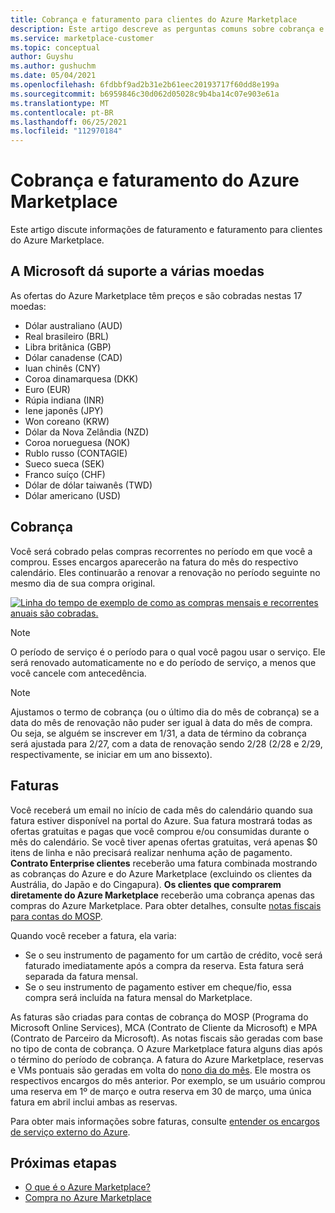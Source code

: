 ```yaml
---
title: Cobrança e faturamento para clientes do Azure Marketplace
description: Este artigo descreve as perguntas comuns sobre cobrança e faturamento para clientes do Azure Marketplace.
ms.service: marketplace-customer
ms.topic: conceptual
author: Guyshu
ms.author: gushuchm
ms.date: 05/04/2021
ms.openlocfilehash: 6fdbbf9ad2b31e2b61eec20193717f60dd8e199a
ms.sourcegitcommit: b6959846c30d062d05028c9b4ba14c07e903e61a
ms.translationtype: MT
ms.contentlocale: pt-BR
ms.lasthandoff: 06/25/2021
ms.locfileid: "112970184"
---
```

# <a name="azure-marketplace-billing-and-invoicing"></a>Cobrança e faturamento do Azure Marketplace

Este artigo discute informações de faturamento e faturamento para clientes do Azure Marketplace.

## <a name="microsoft-supports-multiple-currencies"></a>A Microsoft dá suporte a várias moedas

As ofertas do Azure Marketplace têm preços e são cobradas nestas 17 moedas:

- Dólar australiano (AUD)
- Real brasileiro (BRL)
- Libra britânica (GBP)
- Dólar canadense (CAD)
- Iuan chinês (CNY)
- Coroa dinamarquesa (DKK)
- Euro (EUR)
- Rúpia indiana (INR)
- Iene japonês (JPY)
- Won coreano (KRW)
- Dólar da Nova Zelândia (NZD)
- Coroa norueguesa (NOK)
- Rublo russo (CONTAGIE)
- Sueco sueca (SEK)
- Franco suíço (CHF)
- Dólar de dólar taiwanês (TWD)
- Dólar americano (USD)

## <a name="billing"></a>Cobrança

Você será cobrado pelas compras recorrentes no período em que você a comprou. Esses encargos aparecerão na fatura do mês do respectivo calendário. Eles continuarão a renovar a renovação no período seguinte no mesmo dia de sua compra original.

[![Linha do tempo de exemplo de como as compras mensais e recorrentes anuais são cobradas.](media/billing/billing-charges-recurring.png)](media/billing/billing-charges-recurring.png#lightbox)

>[!NOTE]
> O período de serviço é o período para o qual você pagou usar o serviço. Ele será renovado automaticamente no e do período de serviço, a menos que você cancele com antecedência.

> [!NOTE]
> Ajustamos o termo de cobrança (ou o último dia do mês de cobrança) se a data do mês de renovação não puder ser igual à data do mês de compra. Ou seja, se alguém se inscrever em 1/31, a data de término da cobrança será ajustada para 2/27, com a data de renovação sendo 2/28 (2/28 e 2/29, respectivamente, se iniciar em um ano bissexto).

## <a name="invoices"></a>Faturas

Você receberá um email no início de cada mês do calendário quando sua fatura estiver disponível na portal do Azure. Sua fatura mostrará todas as ofertas gratuitas e pagas que você comprou e/ou consumidas durante o mês do calendário. Se você tiver apenas ofertas gratuitas, verá apenas $0 itens de linha e não precisará realizar nenhuma ação de pagamento. **Contrato Enterprise clientes** receberão uma fatura combinada mostrando as cobranças do Azure e do Azure Marketplace (excluindo os clientes da Austrália, do Japão e do Cingapura). **Os clientes que comprarem diretamente do Azure Marketplace** receberão uma cobrança apenas das compras do Azure Marketplace. Para obter detalhes, consulte [notas fiscais para contas do MOSP](/azure/cost-management-billing/understand/download-azure-invoice#invoices-for-mosp-billing-accounts).

Quando você receber a fatura, ela varia:

- Se o seu instrumento de pagamento for um cartão de crédito, você será faturado imediatamente após a compra da reserva. Esta fatura será separada da fatura mensal.
- Se o seu instrumento de pagamento estiver em cheque/fio, essa compra será incluída na fatura mensal do Marketplace.

As faturas são criadas para contas de cobrança do MOSP (Programa do Microsoft Online Services), MCA (Contrato de Cliente da Microsoft) e MPA (Contrato de Parceiro da Microsoft). As notas fiscais são geradas com base no tipo de conta de cobrança. O Azure Marketplace fatura alguns dias após o término do período de cobrança. A fatura do Azure Marketplace, reservas e VMs pontuais são geradas em volta do [nono dia do mês](/azure/cost-management-billing/understand/download-azure-invoice#invoices-for-mosp-billing-accounts). Ele mostra os respectivos encargos do mês anterior. Por exemplo, se um usuário comprou uma reserva em 1º de março e outra reserva em 30 de março, uma única fatura em abril inclui ambas as reservas.

Para obter mais informações sobre faturas, consulte [entender os encargos de serviço externo do Azure](/azure/cost-management-billing/understand/understand-azure-marketplace-charges).

## <a name="next-steps"></a>Próximas etapas

- [O que é o Azure Marketplace?](azure-marketplace-overview.md)
- [Compra no Azure Marketplace](azure-purchasing-invoicing.md)
